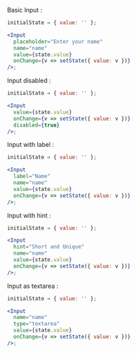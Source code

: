 Basic Input :

```jsx
initialState = { value: '' };

<Input
  placeholder="Enter your name"
  name="name"
  value={state.value}
  onChange={v => setState({ value: v })}
/>;
```

Input disabled :

```jsx
initialState = { value: '' };

<Input
  value={state.value}
  onChange={v => setState({ value: v })}
  disabled={true}
/>;
```

Input with label :

```jsx
initialState = { value: '' };

<Input
  label="Name"
  name="name"
  value={state.value}
  onChange={v => setState({ value: v })}
/>;
```

Input with hint :

```jsx
initialState = { value: '' };

<Input
  hint="Short and Unique"
  name="name"
  value={state.value}
  onChange={v => setState({ value: v })}
/>;
```

Input as textarea :

```jsx
initialState = { value: '' };

<Input
  name="name"
  type="textarea"
  value={state.value}
  onChange={v => setState({ value: v })}
/>;
```
